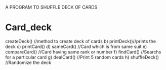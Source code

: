 A PROGRAM TO SHUFFLE DECK OF CARDS
# Card_deck
 createDeck() //method to create deck of cards
 b) printDeck()//prints the deck
 c) printCard()
 d) sameCard() //Card which is from same suit
 e) compareCard() //Card having same rank or number
 f) findCard() //Searchs for a particular card
 g) dealCard() //Print 5 random cards
 h) shuffleDeck() //Randomize the deck
 
